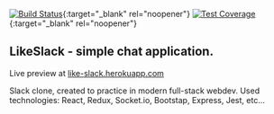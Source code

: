 [![Build Status](https://travis-ci.org/mput/LikeSlack.svg?branch=master)](https://travis-ci.org/mput/LikeSlack){:target="_blank" rel="noopener"}
[![Test Coverage](https://api.codeclimate.com/v1/badges/719862c77e4122e55387/test_coverage)](https://codeclimate.com/github/mput/LikeSlack/test_coverage){:target="_blank" rel="noopener"}

## LikeSlack - simple chat application.
Live preview at [like-slack.herokuapp.com](https://like-slack.herokuapp.com/)

Slack clone, created to practice in modern full-stack webdev.
Used technologies: React, Redux, Socket.io, Bootstap,  Express, Jest, etc...
